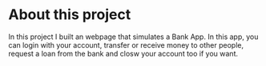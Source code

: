 # About this project 

In this project I built an webpage that simulates a Bank App. In this app, you can login with your account, transfer or receive money to other people, request a loan from the bank and closw your account too if you want.
